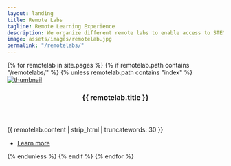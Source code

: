 ```yaml
---
layout: landing
title: Remote Labs
tagline: Remote Learning Experience
description: We organize different remote labs to enable access to STEM education and educational tools to every child from anywhere in the world.
image: assets/images/remotelab.jpg
permalink: "/remotelabs/"
---
```

<!-- Two -->
<section id="two" class="spotlights">
	{% for remotelab in site.pages %}
  {% if remotelab.path contains "/remotelabs/" %}
	{% unless remotelab.path contains "index" %}
	<section>
		<a href="{{ remotelab.permalink | absolute_url }}" class="image">
			<img src="{{ remotelab.image | absolute_url }}" alt="thumbnail" data-position="center center" />
		</a>
		<div class="content">
			<div class="inner">
				<header class="major">
					<h3>{{ remotelab.title }}</h3>
				</header>
				<p>{{ remotelab.content | strip_html | truncatewords: 30 }}</p>
				<ul class="actions">
					<li><a href="{{ remotelab.permalink | absolute_url }}" class="button">Learn more</a></li>
				</ul>
			</div>
		</div>
	</section>
	{% endunless %}
	{% endif %}
	{% endfor %}
</section>
